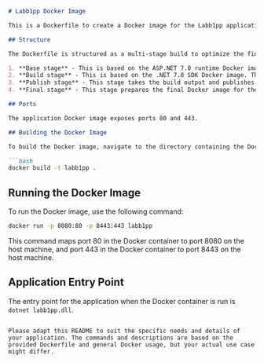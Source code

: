 ```markdown
# Labb1pp Docker Image

This is a Dockerfile to create a Docker image for the Labb1pp application. The Docker image is based on the .NET 7.0 SDK and ASP.NET 7.0 runtime images from Microsoft.

## Structure

The Dockerfile is structured as a multi-stage build to optimize the final image size:

1. **Base stage** - This is based on the ASP.NET 7.0 runtime Docker image. The application is run from this stage.
2. **Build stage** - This is based on the .NET 7.0 SDK Docker image. The application is built in this stage.
3. **Publish stage** - This stage takes the build output and publishes it to be ready for deployment.
4. **Final stage** - This stage prepares the final Docker image for the application.

## Ports

The application Docker image exposes ports 80 and 443.

## Building the Docker Image

To build the Docker image, navigate to the directory containing the Dockerfile and run the following command:

```bash
docker build -t labb1pp .
```

## Running the Docker Image

To run the Docker image, use the following command:

```bash
docker run -p 8080:80 -p 8443:443 labb1pp
```

This command maps port 80 in the Docker container to port 8080 on the host machine, and port 443 in the Docker container to port 8443 on the host machine.

## Application Entry Point

The entry point for the application when the Docker container is run is `dotnet labb1pp.dll`.
```

Please adapt this README to suit the specific needs and details of your application. The commands and descriptions are based on the provided Dockerfile and general Docker usage, but your actual use case might differ.

